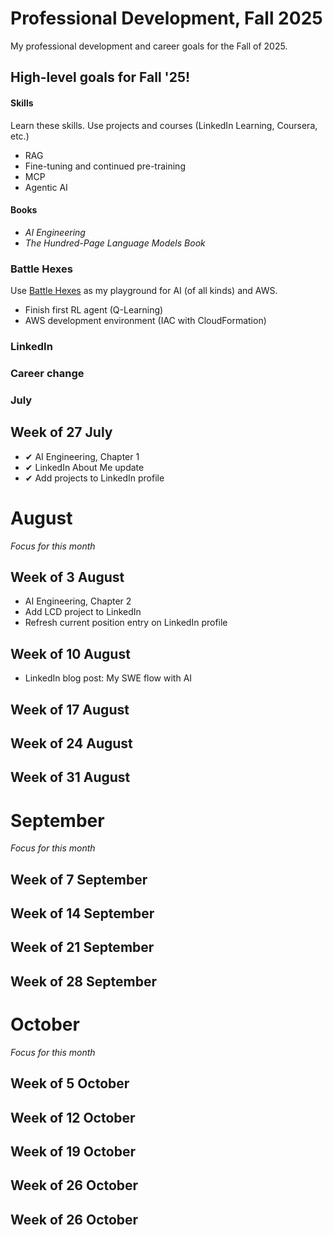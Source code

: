 # Professional Development, Fall 2025

My professional development and career goals for the Fall of 2025.

## High-level goals for Fall '25!

#### Skills
Learn these skills. Use projects and courses (LinkedIn Learning, Coursera, etc.)
- RAG
- Fine-tuning and continued pre-training
- MCP
- Agentic AI

#### Books
- _AI Engineering_
- _The Hundred-Page Language Models Book_

### Battle Hexes
Use [Battle Hexes](https://github.com/jhull123/battle-hexes) as my playground for AI (of all kinds) and AWS.
- Finish first RL agent (Q-Learning)
- AWS development environment (IAC with CloudFormation)

### LinkedIn

### Career change

### July

## Week of 27 July

- ✔ AI Engineering, Chapter 1
- ✔ LinkedIn About Me update
- ✔ Add projects to LinkedIn profile

# August

_Focus for this month_

## Week of 3 August

- AI Engineering, Chapter 2
- Add LCD project to LinkedIn
- Refresh current position entry on LinkedIn profile

## Week of 10 August

- LinkedIn blog post: My SWE flow with AI

## Week of 17 August

## Week of 24 August

## Week of 31 August


# September

_Focus for this month_

## Week of 7 September

## Week of 14 September

## Week of 21 September

## Week of 28 September


# October

_Focus for this month_

## Week of 5 October

## Week of 12 October

## Week of 19 October

## Week of 26 October


## Week of 26 October

